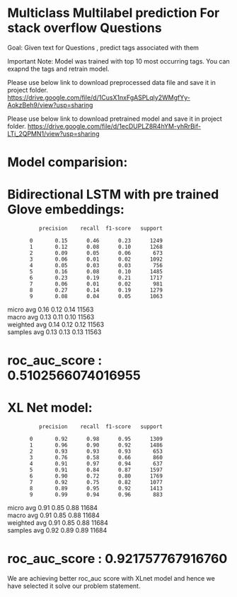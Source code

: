#  Multiclass Multilabel prediction For stack overflow Questions

Goal: Given text for Questions , predict tags associated with them 

Important Note:  Model was trained with top 10 most occurring tags. You can exapnd the tags and retrain model.

 
 Please use below link to download preprocessed data file and save it in project folder.
 https://drive.google.com/file/d/1CusX1nxFgASPLqly2WMgfYy-AokzBeh9/view?usp=sharing
 
 Please use below link to download pretrained model and save it in project folder.
 https://drive.google.com/file/d/1ecDUPLZ8R4hYM-yhRrBif-LTi_2QPMN1/view?usp=sharing
 
 # Model comparision:
 
 # Bidirectional LSTM with pre trained Glove embeddings:
 
              precision    recall  f1-score   support  

           0       0.15      0.46      0.23      1249
           1       0.12      0.08      0.10      1268
           2       0.09      0.05      0.06       673
           3       0.06      0.01      0.02      1092
           4       0.05      0.03      0.03       756
           5       0.16      0.08      0.10      1485
           6       0.23      0.19      0.21      1717
           7       0.06      0.01      0.02       981
           8       0.27      0.14      0.19      1279
           9       0.08      0.04      0.05      1063
                                                      
   micro avg       0.16      0.12      0.14     11563  
   macro avg       0.13      0.11      0.10     11563  
weighted avg       0.14      0.12      0.12     11563  
 samples avg       0.13      0.13      0.13     11563  

# roc_auc_score : 0.5102566074016955  

# XL Net model:  

              precision    recall  f1-score   support  

           0       0.92      0.98      0.95      1309
           1       0.96      0.90      0.92      1486
           2       0.93      0.93      0.93       653
           3       0.76      0.58      0.66       860
           4       0.91      0.97      0.94       637
           5       0.91      0.84      0.87      1597
           6       0.90      0.72      0.80      1769
           7       0.92      0.75      0.82      1077
           8       0.89      0.95      0.92      1413
           9       0.99      0.94      0.96       883  
                                                      
   micro avg       0.91      0.85      0.88     11684  
   macro avg       0.91      0.85      0.88     11684  
weighted avg       0.91      0.85      0.88     11684  
 samples avg       0.92      0.89      0.89     11684  

# roc_auc_score : 0.921757767916760  

We are achieving better roc_auc score with XLnet model and hence we have selected it solve our problem statement.  
 
 
